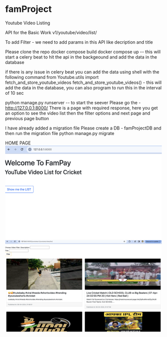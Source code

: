 # famProject
Youtube Video Listing

API for the Basic Work
v1/youtube/video/list/

To add Filter - we need to add params in this API like decription and title

Please clone the repo
docker compose build
docker compose up -- this will start a celery beat to hit the api in the backgeound and add the data in the database

if there is any issue in celery beat you can add the data using shell with the following command
from Youtube.utils import fetch_and_store_youtube_videos
fetch_and_store_youtube_videos() - this will add the data in the database, you can also program to run this in the interval of 10 sec


python manage.py runserver -- to start the seever
Please go the - http://127.0.0.1:8000/
There is a page with required response, here you get an option to see the video list
then the filter options and next page and previous page button


 I have already added a migration file
Please create a DB - famProjectDB 
and then run the migration file
python manage.py migrate

HOME PAGE
![HOME PAGE](https://github.com/aaryantyagi182/famProject/blob/main/famProject/home.jpg)
![YOUTUBE LISITNG PAGE](https://github.com/aaryantyagi182/famProject/blob/main/famProject/youtubelist.png)
